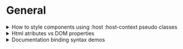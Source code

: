 # General #

<details>
           <summary>
                    How to style components using :host :host-context pseudo classes
           </summary>
           <a href="https://angular.io/guide/component-styles">Component styles

</a>
<br>
<a href="https://blog.angular-university.io/angular-host-context/">
Angular academy
</a>
</details>


<details>
           <summary>
                  Html atributes vs DOM properties
           </summary>
           <a href="https://dotnettutorials.net/lesson/html-attribute-vs-dom-property/">Html atributes vs DOM proprieties

</a>

</details>


<details>
           <summary>
                  Documentation binding syntax demos
           </summary>
           <a href="https://angular.io/generated/live-examples/binding-syntax/stackblitz">
                     https://angular.io/generated/live-examples/binding-syntax/stackblitz
           </a>
</details>

